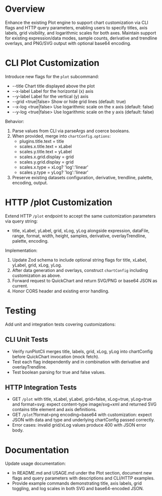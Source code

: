 # Overview

Enhance the existing Plot engine to support chart customization via CLI flags and HTTP query parameters, enabling users to specify titles, axis labels, grid visibility, and logarithmic scales for both axes. Maintain support for existing expression/data modes, sample counts, derivative and trendline overlays, and PNG/SVG output with optional base64 encoding.

# CLI Plot Customization

Introduce new flags for the `plot` subcommand:
- --title <text>             Chart title displayed above the plot
- --x-label <text>           Label for the horizontal (x) axis
- --y-label <text>           Label for the vertical (y) axis
- --grid <true|false>        Show or hide grid lines (default: true)
- --x-log <true|false>       Use logarithmic scale on the x axis (default: false)
- --y-log <true|false>       Use logarithmic scale on the y axis (default: false)

Behavior:
1. Parse values from CLI via parseArgs and coerce booleans.
2. When provided, merge into `chartConfig.options`:
   - plugins.title.text = title
   - scales.x.title.text = xLabel
   - scales.y.title.text = yLabel
   - scales.x.grid.display = grid
   - scales.y.grid.display = grid
   - scales.x.type = xLog? 'log':'linear'
   - scales.y.type = yLog? 'log':'linear'
3. Preserve existing datasets configuration, derivative, trendline, palette, encoding, output.

# HTTP /plot Customization

Extend HTTP `/plot` endpoint to accept the same customization parameters via query string:
- title, xLabel, yLabel, grid, xLog, yLog alongside expression, dataFile, range, format, width, height, samples, derivative, overlayTrendline, palette, encoding.

Implementation:
1. Update Zod schema to include optional string flags for title, xLabel, yLabel, grid, xLog, yLog.
2. After data generation and overlays, construct `chartConfig` including customization as above.
3. Forward request to QuickChart and return SVG/PNG or base64 JSON as current.
4. Honor CORS header and existing error handling.

# Testing

Add unit and integration tests covering customizations:

## CLI Unit Tests
- Verify runPlotCli merges title, labels, grid, xLog, yLog into chartConfig before QuickChart invocation (mock fetch).
- Test each flag independently and in combination with derivative and overlayTrendline.
- Test boolean parsing for true and false values.

## HTTP Integration Tests
- GET `/plot` with title, xLabel, yLabel, grid=false, xLog=true, yLog=true and format=svg: expect content-type image/svg+xml and returned SVG contains title element and axis definitions.
- GET `/plot`?format=png encoding=base64 with customization: expect JSON with data and type and underlying chartConfig passed correctly.
- Error cases: invalid grid/xLog values produce 400 with JSON error body.

# Documentation

Update usage documentation:
- In README.md and USAGE.md under the Plot section, document new flags and query parameters with descriptions and CLI/HTTP examples.
- Provide example commands demonstrating title, axis labels, grid toggling, and log scales in both SVG and base64-encoded JSON.
